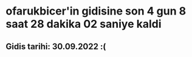 # ofarukbicer'in gidisine son 4 gun 8 saat 28 dakika 02 saniye kaldi

## Gidis tarihi: 30.09.2022 :(